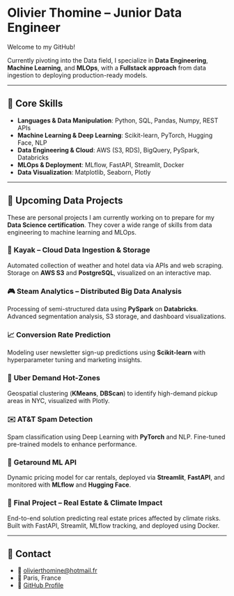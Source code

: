 # Olivier Thomine – Junior Data Engineer

Welcome to my GitHub!

Currently pivoting into the Data field, I specialize in **Data Engineering**, **Machine Learning**, and **MLOps**, with a **Fullstack approach** from data ingestion to deploying production-ready models.

---

## 🌟 Core Skills
- **Languages & Data Manipulation**: Python, SQL, Pandas, Numpy, REST APIs
- **Machine Learning & Deep Learning**: Scikit-learn, PyTorch, Hugging Face, NLP
- **Data Engineering & Cloud**: AWS (S3, RDS), BigQuery, PySpark, Databricks
- **MLOps & Deployment**: MLflow, FastAPI, Streamlit, Docker
- **Data Visualization**: Matplotlib, Seaborn, Plotly

---

## 🚀 Upcoming Data Projects

These are personal projects I am currently working on to prepare for my **Data Science certification**. They cover a wide range of skills from data engineering to machine learning and MLOps.

### 🌿 **Kayak** – Cloud Data Ingestion & Storage
Automated collection of weather and hotel data via APIs and web scraping. Storage on **AWS S3** and **PostgreSQL**, visualized on an interactive map.

### 🎮 **Steam Analytics** – Distributed Big Data Analysis
Processing of semi-structured data using **PySpark** on **Databricks**. Advanced segmentation analysis, S3 storage, and dashboard visualizations.

### 📈 **Conversion Rate Prediction**
Modeling user newsletter sign-up predictions using **Scikit-learn** with hyperparameter tuning and marketing insights.

### 🚖 **Uber Demand Hot-Zones**
Geospatial clustering (**KMeans**, **DBScan**) to identify high-demand pickup areas in NYC, visualized with Plotly.

### ✉️ **AT&T Spam Detection**
Spam classification using Deep Learning with **PyTorch** and NLP. Fine-tuned pre-trained models to enhance performance.

### 🚗 **Getaround ML API**
Dynamic pricing model for car rentals, deployed via **Streamlit**, **FastAPI**, and monitored with **MLflow** and **Hugging Face**.

### 🏡 **Final Project** – Real Estate & Climate Impact
End-to-end solution predicting real estate prices affected by climate risks. Built with FastAPI, Streamlit, MLflow tracking, and deployed using Docker.

---

## 📩 Contact
- 📧 olivierthomine@hotmail.fr  
- 📍 Paris, France  
- 🔗 [GitHub Profile](https://github.com/OlivierThomine)


<!--
**OlivierThomine/OlivierThomine** is a ✨ _special_ ✨ repository because its `README.md` (this file) appears on your GitHub profile.
- 🔗 [LinkedIn]()  
Here are some ideas to get you started:

- 🔭 I’m currently working on ...
- 🌱 I’m currently learning ...
- 👯 I’m looking to collaborate on ...
- 🤔 I’m looking for help with ...
- 💬 Ask me about ...
- 📫 How to reach me: ...
- 😄 Pronouns: ...
- ⚡ Fun fact: ...
-->
